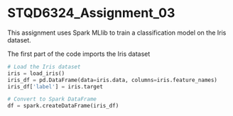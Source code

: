 # STQD6324_Assignment_03

This assignment uses Spark MLlib to train a classification model on the Iris dataset.

The first part of the code imports the Iris dataset

```python
# Load the Iris dataset
iris = load_iris()
iris_df = pd.DataFrame(data=iris.data, columns=iris.feature_names)
iris_df['label'] = iris.target

# Convert to Spark DataFrame
df = spark.createDataFrame(iris_df)

```




